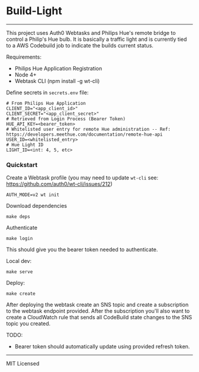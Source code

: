 # Build-Light

---

This project uses Auth0 Webtasks and Philips Hue's remote bridge to control a Philip's Hue bulb. It is basically a traffic light and is currently tied to a AWS Codebuild job to indicate the builds current status. 

Requirements:

* Philips Hue Application Registration
* Node 4+ 
* Webtask CLI (npm install -g wt-cli)

Define secrets in `secrets.env` file:

```
# From Philips Hue Application
CLIENT_ID="<app_client_id>"
CLIENT_SECRET="<app_client_secret>"
# Retrieved from Login Process (Bearer Token)
HUE_API_KEY=<bearer_token>
# Whitelisted user entry for remote Hue administration -- Ref: https://developers.meethue.com/documentation/remote-hue-api
USER_ID=<whitelisted_entry>
# Hue Light ID
LIGHT_ID=<int: 4, 5, etc>
```

### Quickstart 

Create a Webtask profile (you may need to update `wt-cli` see: https://github.com/auth0/wt-cli/issues/212)
```
AUTH_MODE=v2 wt init
```

Download dependencies
```
make deps
```

Authenticate
```
make login
```

This should give you the bearer token needed to authenticate. 


Local dev:
```
make serve 
```

Deploy:
```
make create
```

After deploying the webtask create an SNS topic and create a subscription to the webtask endpoint provided. After the subscription you'll also want to create a CloudWatch rule that sends all CodeBuild state changes to the SNS topic you created. 

TODO:
* Bearer token should automatically update using provided refresh token.


---
MIT Licensed